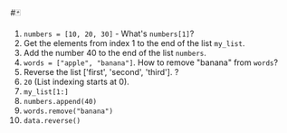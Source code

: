 #🃏
1. `numbers = [10, 20, 30]` - What's `numbers[1]`?
2. Get the elements from index 1 to the end of the list `my_list`.
3. Add the number 40 to the end of the list `numbers`.
4. `words = ["apple", "banana"]`. How to remove "banana" from `words`?
5. Reverse the list \['first', 'second', 'third'].
?
1. `20` (List indexing starts at 0).
2. `my_list[1:]`
3. `numbers.append(40)`
4. `words.remove("banana")`
5. `data.reverse()`
<!--SR:!2024-12-27,55,310-->